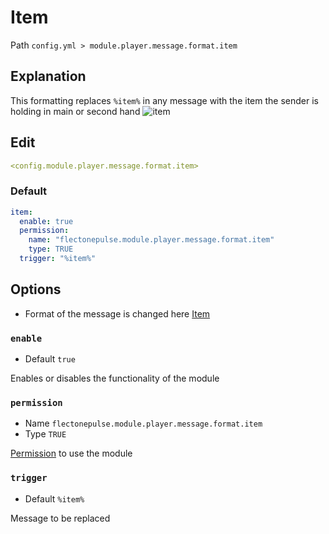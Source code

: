 # Item
Path `config.yml > module.player.message.format.item`

## Explanation
This formatting replaces `%item%` in any message with the item the sender is holding in main or second hand
![item](/item.png)

## Edit
```yaml
<config.module.player.message.format.item>
```

### Default
```yaml
item:
  enable: true
  permission:
    name: "flectonepulse.module.player.message.format.item"
    type: TRUE
  trigger: "%item%"
```

## Options

- Format of the message is changed here [Item](/en/messages/en_us/module/player/message/item/)

### `enable`
- Default `true`

Enables or disables the functionality of the module

### `permission`
- Name `flectonepulse.module.player.message.format.item`
- Type `TRUE`

[Permission](/en/config/module/#explanation) to use the module

### `trigger`
- Default `%item%`

Message to be replaced